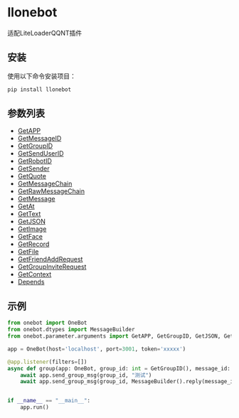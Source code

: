 # llonebot

适配LiteLoaderQQNT插件

## 安装

使用以下命令安装项目：

```bash
pip install llonebot
```


## 参数列表
- [GetAPP](#GetAPP)
- [GetMessageID](#GetMessageID)
- [GetGroupID](#GetGroupID)
- [GetSendUserID](#GetSendUserID)
- [GetRobotID](#GetRobotID)
- [GetSender](#GetSender)
- [GetQuote](#GetQuote)
- [GetMessageChain](#GetMessageChain)
- [GetRawMessageChain](#GetRawMessageChain)
- [GetMessage](#GetMessage)
- [GetAt](#GetAt)
- [GetText](#GetText)
- [GetJSON](#GetJSON)
- [GetImage](#GetImage)
- [GetFace](#GetFace)
- [GetRecord](#GetRecord)
- [GetFile](#GetFile)
- [GetFriendAddRequest](#GetFriendAddRequest)
- [GetGroupInviteRequest](#GetGroupInviteRequest)
- [GetContext](#GetContext)
- [Depends](#Depends)

## 示例
```python
from onebot import OneBot
from onebot.dtypes import MessageBuilder
from onebot.parameter.arguments import GetAPP, GetGroupID, GetJSON, GetMessageID

app = OneBot(host='localhost', port=3001, token='xxxxx')

@app.listener(filters=[])
async def group(app: OneBot, group_id: int = GetGroupID(), message_id: int = GetMessageID(), data: dict = GetJSON()):
    await app.send_group_msg(group_id, "测试")
    await app.send_group_msg(group_id, MessageBuilder().reply(message_id).text("测试"))


if __name__ == "__main__":
    app.run()
```
